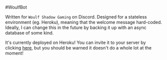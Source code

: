 #WoulfBot

Written for `Woulf Shadow Gaming` on Discord.
Designed for a stateless environment (eg. Heroku), meaning that
the welcome message hard-coded. Ideally, I can change 
this in the future by backing it up with an async database of some kind.

It's currently deployed on Heroku! You can invite it to your server by
clicking 
[here](https://ptb.discord.com/api/oauth2/authorize?client_id=786352124229189652&permissions=68608&scope=bot),
but you should be warned it doesn't do a whole lot at the moment!